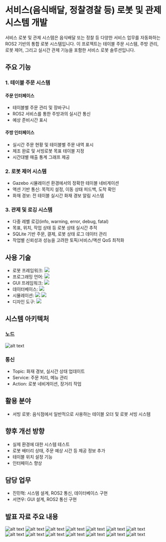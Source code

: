 # 서비스(음식배달, 정찰경찰 등) 로봇 및 관제 시스템 개발
서비스 로봇 및 관제 시스템은 음식배달 또는 정찰 등 다양한 서비스 업무를 자동화하는 ROS2 기반의 통합 로봇 시스템입니다. 이 프로젝트는 테이블 주문 시스템, 주방 관리, 로봇 제어, 그리고 실시간 관제 기능을 포함한 서비스 로봇 솔루션입니다.

## 주요 기능
### 1. 테이블 주문 시스템
#### 주문 인터페이스
- 테이블별 주문 관리 및 장바구니
- ROS2 서비스를 통한 주방과의 실시간 통신
- 예상 준비시간 표시

#### 주방 인터페이스
- 실시간 주문 현황 및 테이블별 주문 내역 표시
- 제조 완료 및 서빙로봇 목표 테이블 지정
- 시간대별 매출 통계 그래프 제공

### 2. 로봇 제어 시스템
- Gazebo 시뮬레이션 환경에서의 정확한 테이블 네비게이션
- 액션 기반 통신: 목적지 설정, 이동 상태 피드백, 도착 확인
- 화재 경보: 전 테이블 실시간 화재 경보 알림 시스템

### 3. 관제 및 로깅 시스템
- 다중 레벨 로깅(info, warning, error, debug, fatal)
- 목표, 위치, 작업 상태 등 로봇 상태 실시간 추적
- SQLite 기반 주문, 결제, 로봇 상태 로그 데이터 관리
- 작업별 신뢰성과 성능을 고려한 토픽/서비스/액션 QoS 최적화

## 사용 기술
- 로봇 프레임워크: <img src="https://img.shields.io/badge/ROS2-22314E?style=for-the-badge&logo=ros&logoColor=white">
- 프로그래밍 언어: <img src="https://img.shields.io/badge/Python-3776AB?style=for-the-badge&logo=python&logoColor=white">
- GUI 프레임워크: <img src="https://img.shields.io/badge/PyQt-41CD52?style=for-the-badge&logo=qt&logoColor=white">
- 데이터베이스: <img src="https://img.shields.io/badge/SQLite-003B57?style=for-the-badge&logo=sqlite&logoColor=white">
- 시뮬레이션: <img src="https://img.shields.io/badge/Gazebo-F5820D?style=for-the-badge&logo=gazebo&logoColor=white"> <img src="https://img.shields.io/badge/RViz-22314E?style=for-the-badge&logo=ros&logoColor=white">
- 디자인 도구: <img src="https://img.shields.io/badge/Figma-F24E1E?style=for-the-badge&logo=figma&logoColor=white">

## 시스템 아키텍처
### 노드
![alt text](https://github.com/idingg/table-order/blob/main/images/node.png?raw=true)

### 통신
- Topic: 화재 경보, 실시간 상태 업데이트
- Service: 주문 처리, 메뉴 관리
- Action: 로봇 네비게이션, 장거리 작업

## 활용 분야
- 서빙 로봇: 음식점에서 일반적으로 사용하는 테이블 오더 및 로봇 서빙 시스템

## 향후 개선 방향
- 실제 환경에 대한 시스템 테스트
- 로봇 배터리 상태, 주문 예상 시간 등 제공 정보 추가
- 테이블 위치 설정 기능
- 인터페이스 향상

## 담당 업무
- 진민혁: 시스템 설계, ROS2 통신, 데이터베이스 구현
- 서연우: GUI 설계, ROS2 통신 구현

## 발표 자료 주요 내용
![alt text](https://github.com/idingg/table-order/blob/main/images/dbscheme.png?raw=true)
![alt text](https://github.com/idingg/table-order/blob/main/images/1.png?raw=true)
![alt text](https://github.com/idingg/table-order/blob/main/images/2.png?raw=true)
![alt text](https://github.com/idingg/table-order/blob/main/images/3.png?raw=true)
![alt text](https://github.com/idingg/table-order/blob/main/images/4.png?raw=true)
![alt text](https://github.com/idingg/table-order/blob/main/images/5.png?raw=true)
![alt text](https://github.com/idingg/table-order/blob/main/images/6.png?raw=true)
![alt text](https://github.com/idingg/table-order/blob/main/images/7.png?raw=true)
![alt text](https://github.com/idingg/table-order/blob/main/images/8.png?raw=true)
![alt text](https://github.com/idingg/table-order/blob/main/images/9.png?raw=true)
![alt text](https://github.com/idingg/table-order/blob/main/images/10.png?raw=true)
![alt text](https://github.com/idingg/table-order/blob/main/images/11.png?raw=true)
![alt text](https://github.com/idingg/table-order/blob/main/images/12.png?raw=true)
![alt text](https://github.com/idingg/table-order/blob/main/images/13.png?raw=true)
